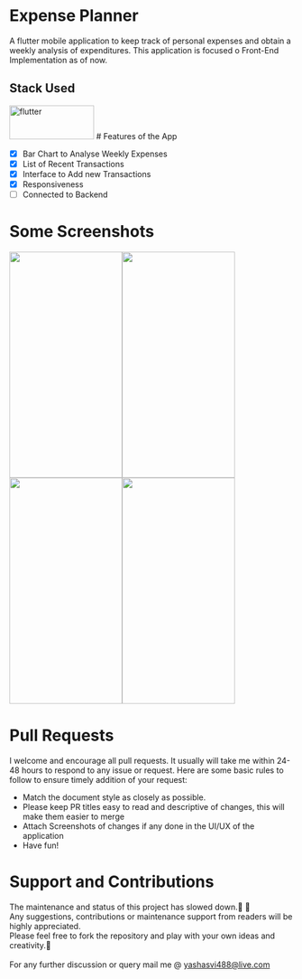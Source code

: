 # Expense Planner

A flutter mobile application to keep track of personal expenses and obtain a weekly analysis of expenditures. 
This application is focused o Front-End Implementation as of now.
## Stack Used
<img width="150" height="60" alt="flutter" src="https://user-images.githubusercontent.com/73705143/202106001-3997b91a-d756-4acd-9f68-08b34ba5e37a.jpg">
# Features of the App

- [X] Bar Chart to Analyse Weekly Expenses
- [X] List of Recent Transactions
- [X] Interface to Add new Transactions
- [X] Responsiveness
- [ ] Connected to Backend 

# Some Screenshots
<img height= "400" width="200" src="https://user-images.githubusercontent.com/73705143/202108113-55ddeb5f-05e7-430d-aabc-f5b7744060c0.png"><img height= "400" width="200" src="https://user-images.githubusercontent.com/73705143/202108127-fa3fcb5a-bff4-4aeb-87b0-1ce7db54d2e9.png"><img height= "400" width="200" src="https://user-images.githubusercontent.com/73705143/202108134-ddba3b09-478d-4211-b19b-74c7a6e659a5.png"><img height= "400" width="200" src="https://user-images.githubusercontent.com/73705143/202108142-358f011f-e3d2-40f6-a541-3cc2dc5136cc.png">

# Pull Requests
I welcome and encourage all pull requests. It usually will take me within 24-48 hours to respond to any issue or request. Here are some basic rules to follow to ensure timely addition of your request:

   - Match the document style as closely as possible.
   - Please keep PR titles easy to read and descriptive of changes, this will make them easier to merge
   - Attach Screenshots of changes if any done in the UI/UX of the application
   - Have fun!


# Support and Contributions
The maintenance and status of this project has slowed down.🐌 🐌 
\
Any suggestions, contributions or maintenance support from readers will be highly appreciated. 
\
Please feel free to fork the repository and play with your own ideas and creativity.🤩
\
\
For any further discussion or query mail me @ yashasvi488@live.com
